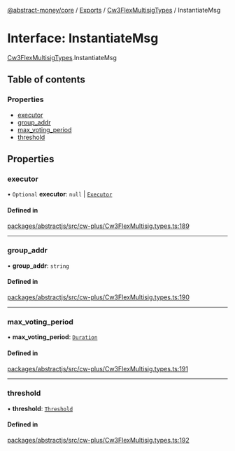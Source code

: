 [@abstract-money/core](../README.md) / [Exports](../modules.md) / [Cw3FlexMultisigTypes](../modules/Cw3FlexMultisigTypes.md) / InstantiateMsg

# Interface: InstantiateMsg

[Cw3FlexMultisigTypes](../modules/Cw3FlexMultisigTypes.md).InstantiateMsg

## Table of contents

### Properties

- [executor](Cw3FlexMultisigTypes.InstantiateMsg.md#executor)
- [group\_addr](Cw3FlexMultisigTypes.InstantiateMsg.md#group_addr)
- [max\_voting\_period](Cw3FlexMultisigTypes.InstantiateMsg.md#max_voting_period)
- [threshold](Cw3FlexMultisigTypes.InstantiateMsg.md#threshold)

## Properties

### executor

• `Optional` **executor**: ``null`` \| [`Executor`](../modules/Cw3FlexMultisigTypes.md#executor)

#### Defined in

[packages/abstractjs/src/cw-plus/Cw3FlexMultisig.types.ts:189](https://github.com/AbstractSDK/frontend/blob/07410073/packages/abstractjs/src/cw-plus/Cw3FlexMultisig.types.ts#L189)

___

### group\_addr

• **group\_addr**: `string`

#### Defined in

[packages/abstractjs/src/cw-plus/Cw3FlexMultisig.types.ts:190](https://github.com/AbstractSDK/frontend/blob/07410073/packages/abstractjs/src/cw-plus/Cw3FlexMultisig.types.ts#L190)

___

### max\_voting\_period

• **max\_voting\_period**: [`Duration`](../modules/Cw3FlexMultisigTypes.md#duration)

#### Defined in

[packages/abstractjs/src/cw-plus/Cw3FlexMultisig.types.ts:191](https://github.com/AbstractSDK/frontend/blob/07410073/packages/abstractjs/src/cw-plus/Cw3FlexMultisig.types.ts#L191)

___

### threshold

• **threshold**: [`Threshold`](../modules/Cw3FlexMultisigTypes.md#threshold)

#### Defined in

[packages/abstractjs/src/cw-plus/Cw3FlexMultisig.types.ts:192](https://github.com/AbstractSDK/frontend/blob/07410073/packages/abstractjs/src/cw-plus/Cw3FlexMultisig.types.ts#L192)
